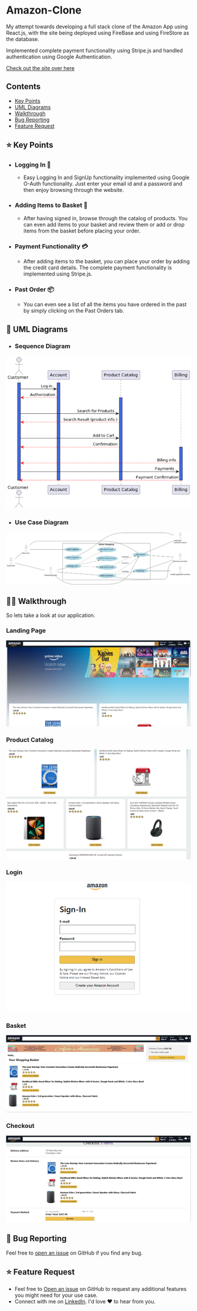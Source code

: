 # Amazon-Clone
My attempt towards developing a full stack clone of the Amazon App using React.js, with the site being deployed using FireBase and using FireStore as the database.

Implemented complete payment functionality using Stripe.js and handled authentication using Google Authentication.

[Check out the site over here](https://clone-6f35b.web.app/)   


## Contents ##

- [Key Points](#key-points)
- [UML Diagrams](#uml)
- [Walkthrough](#walkthrough)
- [Bug Reporting](#bug)
- [Feature Request](#feature-request)


<a id="key-points"></a>

## ⭐ Key Points
- ### Logging In 🚪
  - Easy Logging In and SignUp functionality implemented using Google O-Auth functionality. Just enter your email id and a password and then enjoy browsing through the website. 
- ### Adding Items to Basket 🧺
  - After having signed in, browse through the catalog of products. You can even add items to your basket and review them or add or drop items from the basket before placing your order.
- ### Payment Functionality 💳
  - After adding items to the basket, you can place your order by adding the credit card details. The complete payment functionality is implemented using Stripe.js.
- ### Past Order 📦
  - You can even see a list of all the items you have ordered in the past by simply clicking on the Past Orders tab.

<a id="uml"></a>

## 📝 UML Diagrams

- ### Sequence Diagram
![](https://github.com/saksham117/18103048_Software_Testing/blob/main/Assignment_1_UML_Diagrams/18103048_Sequence_Diagram_Amazon_Clone.png)
  
- ### Use Case Diagram
![](https://github.com/saksham117/18103048_Software_Testing/blob/main/Assignment_1_UML_Diagrams/18103048_UseCase_Diagram_Amazon_Clone.png)


<a id="walkthrough"></a>

## 🚶‍♀️ Walkthrough 

So lets take a look at our application.

### Landing Page
![](https://github.com/saksham117/amazon-clone/blob/main/Screenshots/landing_page.png)


### Product Catalog
![](https://github.com/saksham117/amazon-clone/blob/main/Screenshots/product_catalog.png)


### Login
![](https://github.com/saksham117/amazon-clone/blob/main/Screenshots/login_page.png)


### Basket
![](https://github.com/saksham117/amazon-clone/blob/main/Screenshots/basket.png)


### Checkout
![](https://github.com/saksham117/amazon-clone/blob/main/Screenshots/checkout.png)




  
<a id="bug"></a>

## 🐛 Bug Reporting

Feel free to [open an issue](https://github.com/saksham117/18103048_Software_Testing/issues) on GitHub if you find any bug.

<a id="feature-request"></a>

## ⭐ Feature Request

- Feel free to [Open an issue](https://github.com/saksham117/18103048_Software_Testing/issues) on GitHub to request any additional features you might need for your use case.
- Connect with me on [LinkedIn](https://www.linkedin.com/in/saksham-basandrai117/). I'd love ❤️️ to hear from you.
  
  

  
 

  

